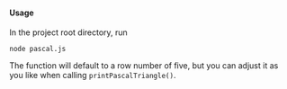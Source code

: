 #### Usage

In the project root directory, run
```shell
node pascal.js
```
The function will default to a row number of five, but you can adjust it as you like when calling `printPascalTriangle()`.
